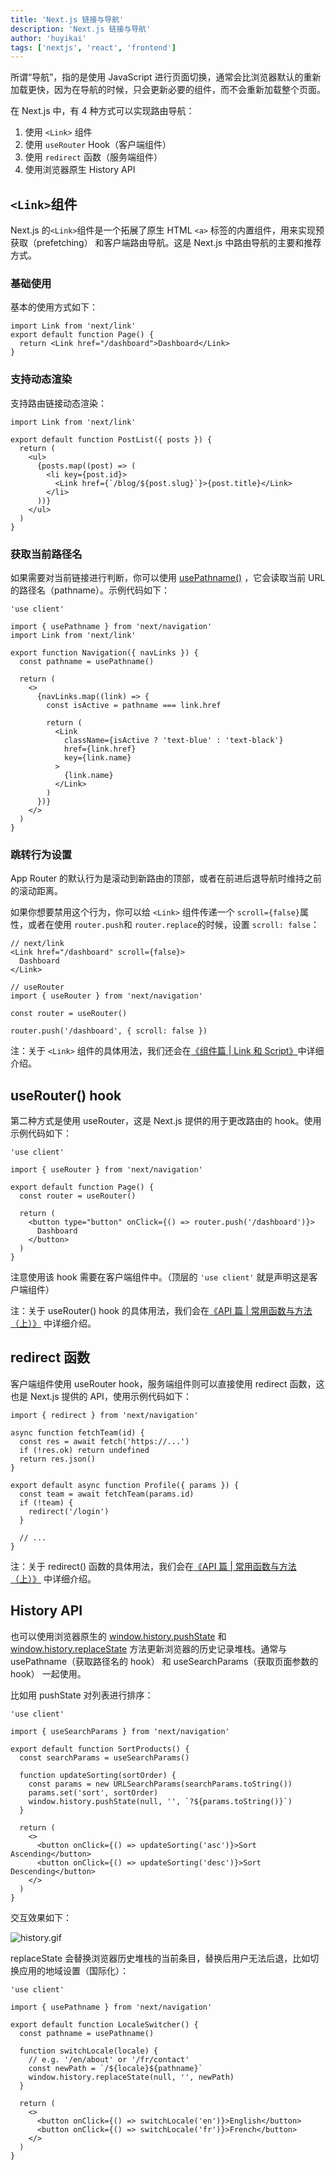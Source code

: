 ```yaml
---
title: 'Next.js 链接与导航'
description: 'Next.js 链接与导航'
author: 'huyikai'
tags: ['nextjs', 'react', 'frontend']
---
```


所谓“导航”，指的是使用 JavaScript 进行页面切换，通常会比浏览器默认的重新加载更快，因为在导航的时候，只会更新必要的组件，而不会重新加载整个页面。

在 Next.js 中，有 4 种方式可以实现路由导航：

1. 使用 `<Link>` 组件
2. 使用 `useRouter` Hook（客户端组件）
3. 使用 `redirect` 函数（服务端组件）
4. 使用浏览器原生 History API

## `<Link>`组件

Next.js 的`<Link>`组件是一个拓展了原生 HTML `<a>` 标签的内置组件，用来实现预获取（prefetching） 和客户端路由导航。这是 Next.js 中路由导航的主要和推荐方式。

### 基础使用

基本的使用方式如下：

```tsx
import Link from 'next/link'
export default function Page() {
  return <Link href="/dashboard">Dashboard</Link>
}
```

### 支持动态渲染

支持路由链接动态渲染：

```tsx
import Link from 'next/link'

export default function PostList({ posts }) {
  return (
    <ul>
      {posts.map((post) => (
        <li key={post.id}>
          <Link href={`/blog/${post.slug}`}>{post.title}</Link>
        </li>
      ))}
    </ul>
  )
}
```

### 获取当前路径名

如果需要对当前链接进行判断，你可以使用 [usePathname()](https://juejin.cn/book/7307859898316881957/section/7309079651500949530#heading-54) ，它会读取当前 URL 的路径名（pathname）。示例代码如下：

```tsx
'use client'

import { usePathname } from 'next/navigation'
import Link from 'next/link'

export function Navigation({ navLinks }) {
  const pathname = usePathname()

  return (
    <>
      {navLinks.map((link) => {
        const isActive = pathname === link.href

        return (
          <Link
            className={isActive ? 'text-blue' : 'text-black'}
            href={link.href}
            key={link.name}
          >
            {link.name}
          </Link>
        )
      })}
    </>
  )
}
```

### 跳转行为设置

App Router 的默认行为是滚动到新路由的顶部，或者在前进后退导航时维持之前的滚动距离。

如果你想要禁用这个行为，你可以给 `<Link>` 组件传递一个 `scroll={false}`属性，或者在使用 `router.push`和 `router.replace`的时候，设置 `scroll: false`：

```tsx
// next/link
<Link href="/dashboard" scroll={false}>
  Dashboard
</Link>
```

```tsx
// useRouter
import { useRouter } from 'next/navigation'

const router = useRouter()

router.push('/dashboard', { scroll: false })
```

注：关于 `<Link>` 组件的具体用法，我们还会在[《组件篇 | Link 和 Script》](https://juejin.cn/book/7307859898316881957/section/7309077238333308937)中详细介绍。

## useRouter() hook

第二种方式是使用 useRouter，这是 Next.js 提供的用于更改路由的 hook。使用示例代码如下：

```tsx
'use client'

import { useRouter } from 'next/navigation'

export default function Page() {
  const router = useRouter()

  return (
    <button type="button" onClick={() => router.push('/dashboard')}>
      Dashboard
    </button>
  )
}
```

注意使用该 hook 需要在客户端组件中。（顶层的 `'use client'` 就是声明这是客户端组件）

注：关于 useRouter() hook 的具体用法，我们会在[《API 篇 | 常用函数与方法（上）》](https://juejin.cn/book/7307859898316881957/section/7309079651500949530#heading-58) 中详细介绍。

## redirect 函数

客户端组件使用 useRouter hook，服务端组件则可以直接使用 redirect 函数，这也是 Next.js 提供的 API，使用示例代码如下：

```tsx
import { redirect } from 'next/navigation'

async function fetchTeam(id) {
  const res = await fetch('https://...')
  if (!res.ok) return undefined
  return res.json()
}

export default async function Profile({ params }) {
  const team = await fetchTeam(params.id)
  if (!team) {
    redirect('/login')
  }

  // ...
}
```

注：关于 redirect() 函数的具体用法，我们会在[《API 篇 | 常用函数与方法（上）》](https://juejin.cn/book/7307859898316881957/section/7309079651500949530#heading-44) 中详细介绍。

## History API

也可以使用浏览器原生的 [window.history.pushState](https://link.juejin.cn/?target=https%3A%2F%2Fdeveloper.mozilla.org%2Fen-US%2Fdocs%2FWeb%2FAPI%2FHistory%2FpushState) 和 [window.history.replaceState](https://link.juejin.cn/?target=https%3A%2F%2Fdeveloper.mozilla.org%2Fen-US%2Fdocs%2FWeb%2FAPI%2FHistory%2FreplaceState) 方法更新浏览器的历史记录堆栈。通常与 usePathname（获取路径名的 hook） 和 useSearchParams（获取页面参数的 hook） 一起使用。

比如用 pushState 对列表进行排序：

```tsx
'use client'

import { useSearchParams } from 'next/navigation'

export default function SortProducts() {
  const searchParams = useSearchParams()

  function updateSorting(sortOrder) {
    const params = new URLSearchParams(searchParams.toString())
    params.set('sort', sortOrder)
    window.history.pushState(null, '', `?${params.toString()}`)
  }

  return (
    <>
      <button onClick={() => updateSorting('asc')}>Sort Ascending</button>
      <button onClick={() => updateSorting('desc')}>Sort Descending</button>
    </>
  )
}
```

交互效果如下：

![history.gif](https://p3-juejin.byteimg.com/tos-cn-i-k3u1fbpfcp/4a3c63778eb945e4a5c3d95416b82f78~tplv-k3u1fbpfcp-jj-mark:3024:0:0:0:q75.awebp#?w=801&h=395&s=51251&e=gif&f=29&b=fdfdfd)

replaceState 会替换浏览器历史堆栈的当前条目，替换后用户无法后退，比如切换应用的地域设置（国际化）：

```tsx
'use client'

import { usePathname } from 'next/navigation'

export default function LocaleSwitcher() {
  const pathname = usePathname()

  function switchLocale(locale) {
    // e.g. '/en/about' or '/fr/contact'
    const newPath = `/${locale}${pathname}`
    window.history.replaceState(null, '', newPath)
  }

  return (
    <>
      <button onClick={() => switchLocale('en')}>English</button>
      <button onClick={() => switchLocale('fr')}>French</button>
    </>
  )
}
```
